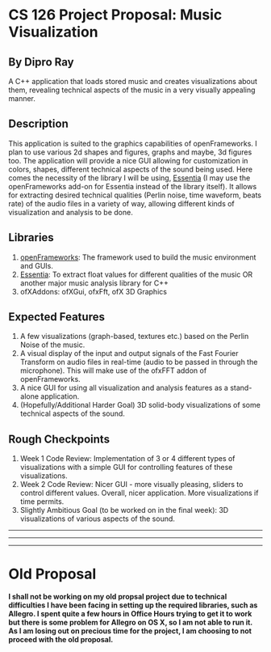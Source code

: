 # CS 126 Project Proposal: Music Visualization
## By Dipro Ray
A C++ application that loads stored music and creates visualizations about them, revealing technical aspects of the music in a very visually appealing manner.

## Description
This application is suited to the graphics capabilities of openFrameworks. I plan to use various 2d shapes and figures, graphs and maybe, 3d figures too. The application will provide a nice GUI allowing for customization in colors, shapes, different technical aspects of the sound being used. Here comes the necessity of the library I will be using, [Essentia](http://essentia.upf.edu/documentation/#) (I may use the openFrameworks add-on for Essentia instead of the library itself). It allows for extracting desired technical qualities (Perlin noise, time waveform, beats rate) of the audio files in a variety of way, allowing different kinds of visualization and analysis to be done.

## Libraries
1. [openFrameworks](http://openframeworks.cc/): The framework used to build the music environment and GUIs.
2. [Essentia](http://essentia.upf.edu/documentation/#): To extract float values for different qualities of the music OR another major music analysis library for C++
3. ofXAddons: ofXGui, ofxFft, ofX 3D Graphics

## Expected Features
1. A few visualizations (graph-based, textures etc.) based on the Perlin Noise of the music.
2. A visual display of the input and output signals of the Fast Fourier Transform on audio files in real-time (audio to be passed in through the microphone). This will make use of the ofxFFT addon of openFrameworks.
3. A nice GUI for using all visualization and analysis features as a stand-alone application.
4. (Hopefully/Additional Harder Goal) 3D solid-body visualizations of some technical aspects of the sound.


## Rough Checkpoints
1. Week 1 Code Review: Implementation of 3 or 4 different types of visualizations with a simple GUI for controlling features of these visualizations.
2. Week 2 Code Review: Nicer GUI - more visually pleasing, sliders to control different values. Overall, nicer application. More visualizations if time permits.
3. Slightly Ambitious Goal (to be worked on in the final week): 3D visualizations of various aspects of the sound.


------------------------------------------------------
------------------------------------------------------
------------------------------------------------------
# Old Proposal
__I shall not be working on my old propsal project due to technical difficulties I have been facing in setting up the required libraries, such as Allegro. I spent quite a few hours in Office Hours trying to get it to work but there is some problem for Allegro on OS X, so I am not able to run it. As I am losing out on precious time for the project, I am choosing to not proceed with the old proposal.__



